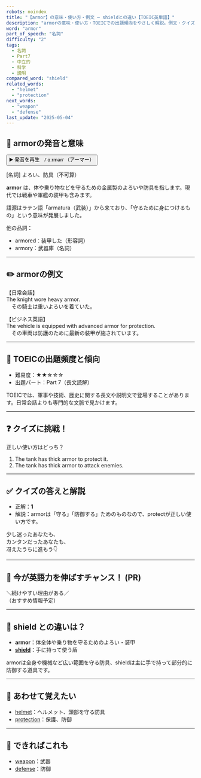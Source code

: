 ```yaml
---
robots: noindex
title: "【armor】の意味・使い方・例文 ― shieldとの違い【TOEIC英単語】"
description: "armorの意味・使い方・TOEICでの出題傾向をやさしく解説。例文・クイズ付きでshieldとの違いもわかりやすく学べます。"
word: "armor"
part_of_speech: "名詞"
difficulty: "2"
tags:
  - 名詞
  - Part7
  - 中立的
  - 科学
  - 説明
compared_word: "shield"
related_words:
  - "helmet"
  - "protection"
next_words:
  - "weapon"
  - "defense"
last_update: "2025-05-04"
---
```


## 🔰 armorの発音と意味

<button class="play-audio" onclick="playTTS('armor')">
  <span class="play-audio-main">
    ▶️ 発音を再生　/ˈɑːrmər/
  </span>
  <span class="play-audio-sub">
    （アーマー）
  </span>
</button>

[名詞] よろい、防具（不可算）

**armor** は、体や乗り物などを守るための金属製のよろいや防具を指します。現代では戦車や軍艦の装甲も含みます。

語源はラテン語「armatura（武装）」から来ており、「守るために身につけるもの」という意味が発展しました。

他の品詞：  
- armored：装甲した（形容詞）
- armory：武器庫（名詞）

---

## ✏️ armorの例文

【日常会話】  
The knight wore heavy armor.  
　その騎士は重いよろいを着ていた。

【ビジネス英語】  
The vehicle is equipped with advanced armor for protection.  
　その車両は防護のために最新の装甲が施されています。

---

## 🎯 TOEICの出題頻度と傾向

- 難易度：★★☆☆☆
- 出題パート：Part 7（長文読解）

TOEICでは、軍事や技術、歴史に関する長文や説明文で登場することがあります。日常会話よりも専門的な文脈で見かけます。

---

## ❓ クイズに挑戦！

正しい使い方はどっち？

1. The tank has thick armor to protect it.  
2. The tank has thick armor to attack enemies.

---

## ✅ クイズの答えと解説

- 正解：**1**
- 解説：armorは「守る」「防御する」ためのものなので、protectが正しい使い方です。

少し迷ったあなたも、  
カンタンだったあなたも、  
冴えたうちに進もう👇️

---

## 🚀 今が英語力を伸ばすチャンス！ (PR)

<div class="info-center">
＼続けやすい理由がある／<br>  
（おすすめ情報予定）
</div>

---

## 🤔  shield との違いは？

- **armor**：体全体や乗り物を守るためのよろい・装甲
- **[shield](/word/shield/)**：手に持って使う盾

armorは全身や機械など広い範囲を守る防具、shieldは主に手で持って部分的に防御する道具です。

---

## 🧩 あわせて覚えたい

- [helmet](/word/helmet/)：ヘルメット、頭部を守る防具
- [protection](/word/protection/)：保護、防御

---

## 📖 できればこれも

- [weapon](/word/weapon/)：武器
- [defense](/word/defense/)：防御

<!-- cvid: aid48_bid49 -->
